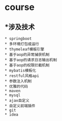 # course
## *涉及技术
    * springboot
    * 多环境打包或运行
    * thymeleaf模板引擎
    * 基于aop的异常捕获机制
    * 基于aop的请求日志输出机制
    * 基于aop的权限拦截机制
    * mybatis模板化
    * restful风格api
    * 参数注入机制
    * 优雅的代码
    * maven
    * mysql
    * ajax自定义
    * 自定义前端插件
    * git 
    * idea